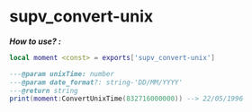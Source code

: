 # supv_convert-unix

*__How to use? :__*
```lua
local moment <const> = exports['supv_convert-unix']

---@param unixTime: number
---@param date_format?: string-'DD/MM/YYYY'
---@return string
print(moment:ConvertUnixTime(832716000000)) --> 22/05/1996 
```

